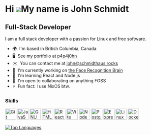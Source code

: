 <!--
**p4p4j0hn/p4p4j0hn** is a ✨ _special_ ✨ repository because its `README.md` (this file) appears on your GitHub profile.

Here are some ideas to get you started:

- 🔭 I’m currently working on ...
- 🌱 I’m currently learning ...
- 👯 I’m looking to collaborate on ...
- 🤔 I’m looking for help with ...
- 💬 Ask me about ...
- 📫 How to reach me: ...
- 😄 Pronouns: ...
- ⚡ Fun fact: ...
-->
Hi ![](https://user-images.githubusercontent.com/18350557/176309783-0785949b-9127-417c-8b55-ab5a4333674e.gif)My name is John Schmidt
====================================================================================================================================
Full-Stack Developer
--------------------
I am a full stack developer with a passion for Linux and free software.
* 🌍  I'm based in British Columbia, Canada
* 🖥️  See my portfolio at [p4p4j0hn](http://p4p4j0hn.github.io)
* ✉️  You can contact me at [john@schmidthaus.rocks](mailto:john@schmidthaus.rocks)
* 🚀  I'm currently working on [the Face Recognition Brain](http://github.com/p4p4j0hn/face-recognition-brain)
* 🧠  I'm learning React and Node.js
* 🤝  I'm open to collaborating on anything FOSS
* ⚡  Fun fact: I use NixOS btw.

### Skills

<p align="left"> <!-- Git --><a href="https://git-scm.com/" target="_blank" rel="noreferrer"><img src="https://raw.githubusercontent.com/danielcranney/readme-generator/main/public/icons/skills/git-colored.svg" width="36" height="36" alt="Git" /></a> <!-- JavaScript --><a href="https://developer.mozilla.org/en-US/docs/Web/JavaScript" target="_blank" rel="noreferrer"><img src="https://raw.githubusercontent.com/danielcranney/readme-generator/main/public/icons/skills/javascript-colored.svg" width="36" height="36" alt="JavaScript" /></a> <!-- Bash --><a href="https://www.gnu.org/software/bash/" target="_blank" rel="noreferrer"><img src="https://raw.githubusercontent.com/danielcranney/readme-generator/main/public/icons/skills/gnubash.svg" width="36" height="36" alt="GNU Bash" /></a> <!-- HTML --><a href="https://developer.mozilla.org/en-US/docs/Glossary/HTML5" target="_blank" rel="noreferrer"><img src="https://raw.githubusercontent.com/danielcranney/readme-generator/main/public/icons/skills/html5-colored.svg" width="36" height="36" alt="HTML5" /></a> <!-- React --><a href="https://reactjs.org/" target="_blank" rel="noreferrer"><img src="https://raw.githubusercontent.com/danielcranney/readme-generator/main/public/icons/skills/react-colored.svg" width="36" height="36" alt="React" /></a> <!-- Vite --><a href="https://vitejs.dev/" target="_blank" rel="noreferrer"><img src="https://raw.githubusercontent.com/danielcranney/readme-generator/main/public/icons/skills/vite-colored.svg" width="36" height="36" alt="Vite" /></a> <!-- Node.js --><a href="https://nodejs.org/en/" target="_blank" rel="noreferrer"><img src="https://raw.githubusercontent.com/danielcranney/readme-generator/main/public/icons/skills/nodejs-colored.svg" width="36" height="36" alt="NodeJS" /></a> <!-- Postgresql --><a href="https://www.postgresql.org/" target="_blank" rel="noreferrer"><img src="https://raw.githubusercontent.com/danielcranney/readme-generator/main/public/icons/skills/postgresql-colored.svg" width="36" height="36" alt="PostgreSQL" /></a> <!-- Express --><a href="https://expressjs.com/" target="_blank" rel="noreferrer"><img src="https://raw.githubusercontent.com/danielcranney/readme-generator/main/public/icons/skills/express-colored-dark.svg" width="36" height="36" alt="Express" /></a> <!-- Linux --><a href="https://www.linux.org" target="_blank" rel="noreferrer"><img src="https://raw.githubusercontent.com/danielcranney/readme-generator/main/public/icons/skills/linux-colored.svg" width="36" height="36" alt="Linux" /></a> <!-- Docker  --><a href="https://www.docker.com/" target="_blank" rel="noreferrer"><img src="https://raw.githubusercontent.com/danielcranney/readme-generator/main/public/icons/skills/docker-colored.svg" width="36" height="36" alt="Docker" /></a></p>

<a href="https://github.com/p4p4j0hn" align="left"><img src="https://github-readme-stats.vercel.app/api/top-langs/?username=p4p4j0hn&langs_count=10&title_color=0891b2&text_color=ffffff&icon_color=0891b2&bg_color=1c1917&hide_border=true&locale=en&custom_title=Top%20%Languages" alt="Top Languages" /></a>

<!-- ### Support Me -->

<!-- <ul style="list-style-type: none; margin: 0;"> -->

<!-- <li style="display: inline-block; margin-right: 0.25rem;"><a href="https://www.buymeacoffee.com/p4p4j0hn"><img src="https://cdn.buymeacoffee.com/buttons/v2/default-yellow.png" width="150"/></a></li> -->

<!-- <li style="display: inline-block; margin-right: 0.25rem;"><a href="https://www.ko-fi.com/p4p4j0hn"><img src="https://storage.ko-fi.com/cdn/kofi2.png?v=3" width="150"/></a></li> -->

<!-- </ul> -->

